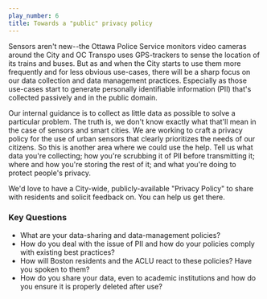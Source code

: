 ```yaml
---
play_number: 6
title: Towards a "public" privacy policy
---
```


Sensors aren't new--the Ottawa Police Service monitors video cameras around the City and OC Transpo uses GPS-trackers to sense the location of its trains and buses. But as and when the City starts to use them more frequently and for less obvious use-cases, there will be a sharp focus on our data collection and data management practices. Especially as those use-cases start to generate personally identifiable information (PII) that's collected passively and in the public domain.

Our internal guidance is to collect as little data as possible to solve a particular problem. The truth is, we don't know exactly what that'll mean in the case of sensors and smart cities. We are working to craft a privacy policy for the use of urban sensors that clearly prioritizes the needs of our citizens. So this is another area where we could use the help. Tell us what data you're collecting; how you're scrubbing it of PII before transmitting it; where and how you're storing the rest of it; and what you're doing to protect people's privacy. 

We'd love to have a City-wide, publicly-available "Privacy Policy" to share with residents and solicit feedback on. You can help us get there.

### Key Questions
- What are your data-sharing and data-management policies?
- How do you deal with the issue of PII and how do your policies comply with existing best practices?
- How will Boston residents and the ACLU react to these policies? Have you spoken to them?
- How do you share your data, even to academic institutions and how do you ensure it is properly deleted after use?